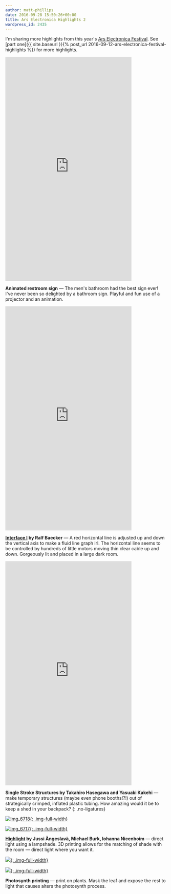 ```yaml
---
author: matt-phillips
date: 2016-09-28 15:50:26+00:00
title: Ars Electronica Highlights 2
wordpress_id: 2435
---
```


I'm sharing more highlights from this year's [Ars Electronica Festival](http://www.aec.at/festival/en/). See [part one]({{ site.baseurl }}{% post_url 2016-09-12-ars-electronica-festival-highlights %}) for more highlights.

<iframe height="700" width="394" allowfullscreen="" frameborder="0" mozallowfullscreen="" src="https://player.vimeo.com/video/184709526?title=0&byline=0&portrait=0" webkitallowfullscreen=""></iframe>

**Animated restroom sign** &mdash; The men's bathroom had the best sign ever! I've never been so delighted by a bathroom sign. Playful and fun use of a projector and an animation.

<iframe height="700" width="394" allowfullscreen="" frameborder="0" mozallowfullscreen="" src="https://player.vimeo.com/video/184709527?title=0&byline=0&portrait=0" webkitallowfullscreen=""></iframe>

**[Interface I](http://www.rlfbckr.org/work/interface-i) by Ralf Baecker** &mdash; A red horizontal line is adjusted up and down the vertical axis to make a fluid line graph irl. The horizontal line seems to be controlled by hundreds of little motors moving thin clear cable up and down. Gorgeously lit and placed in a large dark room.

<iframe height="700" width="394" allowfullscreen="" frameborder="0" mozallowfullscreen="" src="https://player.vimeo.com/video/184709525?title=0&byline=0&portrait=0" webkitallowfullscreen=""></iframe>

**Single Stroke Structures by Takahiro Hasegawa and Yasuaki Kakehi** &mdash; make temporary structures (maybe even phone booths!?!) out of strategically crimped, inflated plastic tubing. How amazing would it be to keep a shed in your backpack?
{: .no-ligatures}

[![img_6718](http://librarylab.law.harvard.edu/blog/wp-content/uploads/2016/09/IMG_6718-e1475077413135-225x300.jpg){: .img-full-width}](http://librarylab.law.harvard.edu/blog/wp-content/uploads/2016/09/IMG_6718-e1475077413135.jpg)

[![img_6717](http://librarylab.law.harvard.edu/blog/wp-content/uploads/2016/09/IMG_6717-e1475077399919-225x300.jpg){: .img-full-width}](http://librarylab.law.harvard.edu/blog/wp-content/uploads/2016/09/IMG_6717-e1475077399919.jpg)

**[Highlight](http://highlight.digital.udk-berlin.de/) by Jussi Ängeslavä, Michael Burk, Iohanna Nicenboim** &mdash; direct light using a lampshade. 3D printing allows for the matching of shade with the room &mdash; direct light where you want it.

[![](http://librarylab.law.harvard.edu/blog/wp-content/uploads/2016/09/i-225x300.jpg){: .img-full-width}](http://librarylab.law.harvard.edu/blog/wp-content/uploads/2016/09/i.jpg)

[![](http://librarylab.law.harvard.edu/blog/wp-content/uploads/2016/09/j-225x300.jpg){: .img-full-width}](http://librarylab.law.harvard.edu/blog/wp-content/uploads/2016/09/j.jpg)

**Photosynth printing** &mdash; print on plants. Mask the leaf and expose the rest to light that causes alters the photosynth process.
